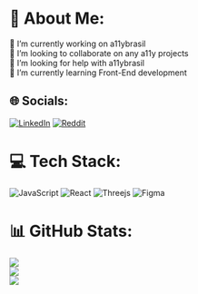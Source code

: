 # 💫 About Me:
🔭 I’m currently working on a11ybrasil<br>👯 I’m looking to collaborate on any a11y projects<br>🤝 I’m looking for help with a11ybrasil<br>🌱 I’m currently learning Front-End development<br>


## 🌐 Socials:
[![LinkedIn](https://img.shields.io/badge/LinkedIn-%230077B5.svg?logo=linkedin&logoColor=white)](https://linkedin.com/in/www.linkedin.com/in/cedricsantos) [![Reddit](https://img.shields.io/badge/Reddit-%23FF4500.svg?logo=Reddit&logoColor=white)](https://reddit.com/user/u/RenomMeator) 

# 💻 Tech Stack:
![JavaScript](https://img.shields.io/badge/javascript-%23323330.svg?style=for-the-badge&logo=javascript&logoColor=%23F7DF1E) ![React](https://img.shields.io/badge/react-%2320232a.svg?style=for-the-badge&logo=react&logoColor=%2361DAFB) ![Threejs](https://img.shields.io/badge/threejs-black?style=for-the-badge&logo=three.js&logoColor=white) 	![Figma](https://img.shields.io/badge/figma-%23F24E1E.svg?style=for-the-badge&logo=figma&logoColor=white)
# 📊 GitHub Stats:
![](https://github-readme-stats.vercel.app/api?username=Cedric-Santos&theme=default&hide_border=false&include_all_commits=true&count_private=false)<br/>
![](https://github-readme-streak-stats.herokuapp.com/?user=Cedric-Santos&theme=default&hide_border=false)<br/>
![](https://github-readme-stats.vercel.app/api/top-langs/?username=Cedric-Santos&theme=default&hide_border=false&include_all_commits=true&count_private=false&layout=compact)

<!-- Proudly created with GPRM ( https://gprm.itsvg.in ) -->
